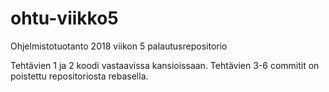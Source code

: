# ohtu-viikko5

Ohjelmistotuotanto 2018 viikon 5 palautusrepositorio

Tehtävien 1 ja 2 koodi vastaavissa kansioissaan.
Tehtävien 3-6 commitit on poistettu repositoriosta rebasella.
